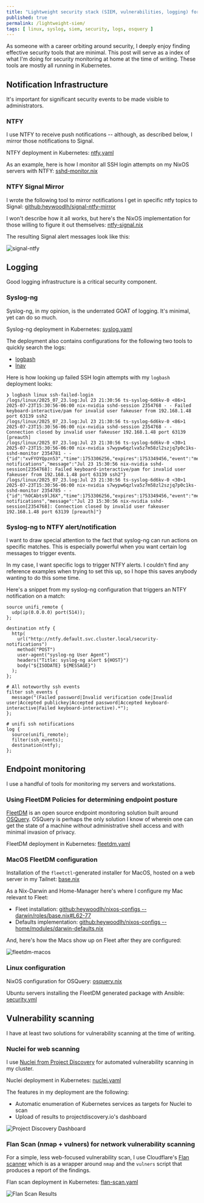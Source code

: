 ```yaml
---
title: "Lightweight security stack (SIEM, vulnerabilities, logging) for homelab"
published: true
permalink: /lightweight-siem/
tags: [ linux, syslog, siem, security, logs, osquery ]
---
```


As someone with a career orbiting around security, I deeply enjoy finding effective security tools that are minimal. This post will serve as a index of what I'm doing for security monitoring at home at the time of writing. These tools are mostly all running in Kubernetes.

## Notification Infrastructure

It's important for significant security events to be made visible to administrators.

### NTFY

I use NTFY to receive push notifications -- although, as described below, I mirror those notifications to Signal.

NTFY deployment in Kubernetes: [ntfy.yaml](https://github.com/heywoodlh/flakes/blob/02d6a8c47b428331f634f866cad72b5e7134a930/kube/manifests/ntfy.yaml)

As an example, here is how I monitor all SSH login attempts on my NixOS servers with NTFY: [sshd-monitor.nix](https://github.com/heywoodlh/nixos-configs/blob/f3c35b13038cf37d8ab782cf5b0ac969ee78a7da/nixos/roles/security/sshd-monitor.nix)

### NTFY Signal Mirror

I wrote the following tool to mirror notifications I get in specific ntfy topics to Signal: [github:heywoodlh/signal-ntfy-mirror](https://github.com/heywoodlh/signal-ntfy-mirror)

I won't describe how it all works, but here's the NixOS implementation for those willing to figure it out themselves: [ntfy-signal.nix](https://github.com/heywoodlh/nixos-configs/blob/2ff872cb56e1734f738d3d26e0ccc1e4544440a4/nixos/roles/monitoring/ntfy-signal.nix)

The resulting Signal alert messages look like this:

![signal-ntfy](../images/signal-ntfy.png "signal-ntfy")

## Logging

Good logging infrastructure is a critical security component.

### Syslog-ng

Syslog-ng, in my opinion, is the underrated GOAT of logging. It's minimal, yet can do so much.

Syslog-ng deployment in Kubernetes: [syslog.yaml](https://github.com/heywoodlh/flakes/blob/28c183bc2a1c4e75d1bd9caf1e6aa30f218e315c/kube/manifests/syslog.yaml)

The deployment also contains configurations for the following two tools to quickly search the logs:
- [logbash](https://github.com/heywoodlh/logbash)
- [lnav](https://github.com/tstack/lnav)

Here is how looking up failed SSH login attempts with my `logbash` deployment looks:

```
❯ logbash linux ssh-failed-login
/logs/linux/2025_07_23.log:Jul 23 21:30:56 ts-syslog-6d6kv-0 <86>1 2025-07-23T15:30:56-06:00 nix-nvidia sshd-session 2354768 - - Failed keyboard-interactive/pam for invalid user fakeuser from 192.168.1.48 port 63139 ssh2
/logs/linux/2025_07_23.log:Jul 23 21:30:56 ts-syslog-6d6kv-0 <86>1 2025-07-23T15:30:56-06:00 nix-nvidia sshd-session 2354768 - - Connection closed by invalid user fakeuser 192.168.1.48 port 63139 [preauth]
/logs/linux/2025_07_23.log:Jul 23 21:30:56 ts-syslog-6d6kv-0 <30>1 2025-07-23T15:30:56-06:00 nix-nvidia s7wypw6qzlva5z7m58zl2szjq7p0c1ks-sshd-monitor 2354781 - - {"id":"xvFYOYQpzn53","time":1753306256,"expires":1753349456,"event":"message","topic":"ssh-notifications","message":"Jul 23 15:30:56 nix-nvidia sshd-session[2354768]: Failed keyboard-interactive/pam for invalid user fakeuser from 192.168.1.48 port 63139 ssh2"}
/logs/linux/2025_07_23.log:Jul 23 21:30:56 ts-syslog-6d6kv-0 <30>1 2025-07-23T15:30:56-06:00 nix-nvidia s7wypw6qzlva5z7m58zl2szjq7p0c1ks-sshd-monitor 2354785 - - {"id":"hOCAbts9lJ6X","time":1753306256,"expires":1753349456,"event":"message","topic":"ssh-notifications","message":"Jul 23 15:30:56 nix-nvidia sshd-session[2354768]: Connection closed by invalid user fakeuser 192.168.1.48 port 63139 [preauth]"}
```

### Syslog-ng to NTFY alert/notification

I want to draw special attention to the fact that syslog-ng can run actions on specific matches. This is especially powerful when you want certain log messages to trigger events.

In my case, I want specific logs to trigger NTFY alerts. I couldn't find any reference examples when trying to set this up, so I hope this saves anybody wanting to do this some time.

Here's a snippet from my syslog-ng configuration that triggers an NTFY notification on a match:

```
source unifi_remote {
  udp(ip(0.0.0.0) port(514));
};

destination ntfy {
  http(
    url("http://ntfy.default.svc.cluster.local/security-notifications")
    method("POST")
    user-agent("syslog-ng User Agent")
    headers("Title: syslog-ng alert ${HOST}")
    body("${ISODATE} ${MESSAGE}")
  );
};

# All noteworthy ssh events
filter ssh_events {
  message("(Failed password|Invalid verification code|Invalid user|Accepted publickey|Accepted password|Accepted keyboard-interactive|Failed keyboard-interactive).*");
};

# unifi ssh notifications
log {
  source(unifi_remote);
  filter(ssh_events);
  destination(ntfy);
};
```

## Endpoint monitoring

I use a handful of tools for monitoring my servers and workstations.

### Using FleetDM Policies for determining endpoint posture

[FleetDM](https://fleetdm.com/) is an open source endpoint monitoring solution built around [OSQuery](https://www.osquery.io/). OSQuery is perhaps the only solution I know of wherein one can get the state of a machine _without_ administrative shell access and with minimal invasion of privacy.

FleetDM deployment in Kubernetes: [fleetdm.yaml](https://github.com/heywoodlh/flakes/blob/7ac7f166e0856b7a63e226f8dccb0b0b20ad41c4/kube/manifests/fleetdm.yaml)

### MacOS FleetDM configuration

Installation of the `fleetctl`-generated installer for MacOS, hosted on a web server in my Tailnet: [base.nix](https://github.com/heywoodlh/nixos-configs/blob/90fed4b193d3c5b6556c9dddb8cb766787142c5a/darwin/roles/base.nix#L58-L73)

As a Nix-Darwin and Home-Manager here's where I configure my Mac relevant to Fleet:
- Fleet installation: [github:heywoodlh/nixos-configs -- darwin/roles/base.nix#L62-77](https://github.com/heywoodlh/nixos-configs/blob/d5e3e32444409b5f2d6eb388b45f32f8e3e03c85/darwin/roles/base.nix#L62-L77)
- Defaults implementation: [github:heywoodlh/nixos-configs -- home/modules/darwin-defaults.nix](https://github.com/heywoodlh/nixos-configs/blob/d5e3e32444409b5f2d6eb388b45f32f8e3e03c85/home/modules/darwin-defaults.nix)

And, here's how the Macs show up on Fleet after they are configured:

![fleetdm-macos](../images/fleet-macos.png "Mac posture in FleetDM")

### Linux configuration

NixOS configuration for OSQuery: [osquery.nix](https://github.com/heywoodlh/nixos-configs/blob/a88939bae4f576690b2e8b26e70e47cfea96490f/nixos/roles/monitoring/osquery.nix)

Ubuntu servers installing the FleetDM generated package with Ansible: [security.yml](https://github.com/heywoodlh/flakes/blob/3a7ca920470bfea0697728886f4451335a5cf8bd/ansible/server/tasks/linux/security.yml#L130-L146)

## Vulnerability scanning

I have at least two solutions for vulnerability scanning at the time of writing.

### Nuclei for web scanning

I use [Nuclei from Project Discovery](https://projectdiscovery.io/nuclei) for automated vulnerability scanning in my cluster.

Nuclei deployment in Kubernetes: [nuclei.yaml](https://github.com/heywoodlh/flakes/blob/28c183bc2a1c4e75d1bd9caf1e6aa30f218e315c/kube/manifests/nuclei.yaml)

The features in my deployment are the following:
- Automatic enumeration of Kubernetes services as targets for Nuclei to scan
- Upload of results to projectdiscovery.io's dashboard

![Project Discovery Dashboard](../images/project-discovery.png "Project Discovery Dashboard")

### Flan Scan (nmap + vulners) for network vulnerability scanning

For a simple, less web-focused vulnerability scan, I use Cloudflare's [Flan scanner](https://github.com/cloudflare/flan) which is as a wrapper around `nmap` and the `vulners` script that produces a report of the findings.

Flan scan deployment in Kubernetes: [flan-scan.yaml](https://github.com/heywoodlh/flakes/blob/02d6a8c47b428331f634f866cad72b5e7134a930/kube/manifests/flan-scan.yaml)

![Flan Scan Results](../images/flan-scan.png "Flan Scan Results")
